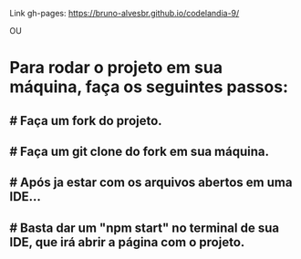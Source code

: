 Link gh-pages: https://bruno-alvesbr.github.io/codelandia-9/

OU

# Para rodar o projeto em sua máquina, faça os seguintes passos:

## # Faça um fork do projeto.
## # Faça um git clone do fork em sua máquina.
## # Após ja estar com os arquivos abertos em uma IDE...
## # Basta dar um "npm start" no terminal de sua IDE, que irá abrir a página com o projeto.
